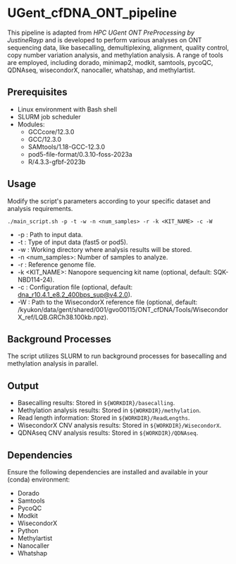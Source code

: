 # UGent_cfDNA_ONT_pipeline

This pipeline is adapted from *HPC UGent ONT PreProcessing by JustineRayp* and is developed to perform various analyses on ONT sequencing data, like basecalling, demultiplexing, alignment, quality control, copy number variation analysis, and methylation analysis. A range of tools are employed, including dorado, minimap2, modkit, samtools, pycoQC, QDNAseq, wisecondorX, nanocaller, whatshap, and methylartist.

## Prerequisites

- Linux environment with Bash shell
- SLURM job scheduler
- Modules:
  - GCCcore/12.3.0
  - GCC/12.3.0 
  - SAMtools/1.18-GCC-12.3.0 
  - pod5-file-format/0.3.10-foss-2023a
  - R/4.3.3-gfbf-2023b

## Usage
Modify the script's parameters according to your specific dataset and analysis requirements.
```
./main_script.sh -p -t -w -n <num_samples> -r -k <KIT_NAME> -c -W
```

- -p <InputDataPath>: Path to input data.
- -t <InputDataType>: Type of input data (fast5 or pod5).
- -w <WORKDIR>: Working directory where analysis results will be stored.
- -n <num_samples>: Number of samples to analyze.
- -r <REF>: Reference genome file.
- -k <KIT_NAME>: Nanopore sequencing kit name (optional, default: SQK-NBD114-24).
- -c <CONFIG>: Configuration file (optional, default: dna_r10.4.1_e8.2_400bps_sup@v4.2.0).
- -W <WISECONDORREF>: Path to the WisecondorX reference file (optional, default: /kyukon/data/gent/shared/001/gvo00115/ONT_cfDNA/Tools/WisecondorX_ref/LQB.GRCh38.100kb.npz).

## Background Processes

The script utilizes SLURM to run background processes for basecalling and methylation analysis in parallel.

## Output

- Basecalling results: Stored in `${WORKDIR}/basecalling`.
- Methylation analysis results: Stored in `${WORKDIR}/methylation`.
- Read length information: Stored in `${WORKDIR}/ReadLengths`.
- WisecondorX CNV analysis results: Stored in `${WORKDIR}/WisecondorX`.
- QDNAseq CNV analysis results: Stored in `${WORKDIR}/QDNAseq`.

## Dependencies
Ensure the following dependencies are installed and available in your (conda) environment:

- Dorado
- Samtools
- PycoQC
- Modkit
- WisecondorX
- Python
- Methylartist
- Nanocaller
- Whatshap



